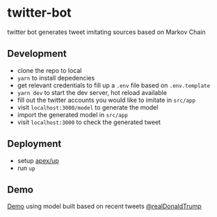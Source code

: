 # twitter-bot
twitter bot generates tweet imitating sources based on Markov Chain

## Development
* clone the repo to local
* `yarn` to install depedencies
* get relevant credentials to fill up a `.env` file based on `.env.template`
* `yarn dev` to start the dev server, hot reload available
* fill out the twitter accounts you would like to imitate in `src/app`
* visit `localhost:3000/model` to generate the model
* import the generated model in `src/app`
* visit `localhost:3000` to check the generated tweet

## Deployment
* setup [apex/up](https://github.com/apex/up)
* run `up`

## Demo
[Demo](https://oqmzfh2y61.execute-api.eu-west-1.amazonaws.com/development/) using model built based on recent tweets [@realDonaldTrump](https://twitter.com/realDonaldTrump)
